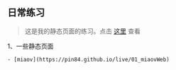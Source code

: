 ## 日常练习

> 这是我的静态页面的练习。点击 [这里](https://pin84.github.io/live/) 查看

1、一些静态页面

	- [miaov](https://pin84.github.io/live/01_miaovWeb)

